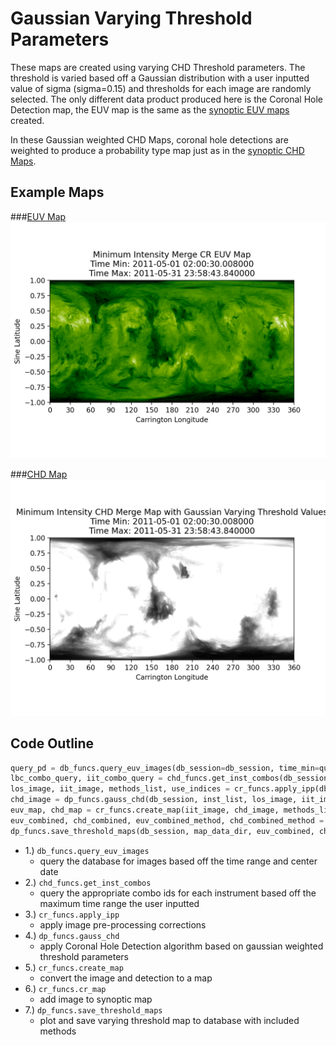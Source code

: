 # Gaussian Varying Threshold Parameters

These maps are created using varying CHD Threshold parameters. The threshold
is varied based off a Gaussian distribution with a user inputted value of sigma (sigma=0.15) and thresholds for each image are randomly
selected. The only different data product produced here is the Coronal Hole Detection map, the
EUV map is the same as the [synoptic EUV maps](cr.md#cr-euv-map) created.

In these Gaussian weighted CHD Maps, coronal hole detections are weighted to produce
a probability type map just as in the [synoptic CHD Maps](cr.md#cr-chd-map).


## Example Maps
###[EUV Map](../img/dp/var_thresh/EUV_Map_052011.png)
![EUV Map](../img/dp/var_thresh/EUV_Map_052011.png)

###[CHD Map](../img/dp/var_thresh/Varying_Threshold_CHD_Map_052011.png)
![CHD Map](../img/dp/var_thresh/Varying_Threshold_CHD_Map_052011.png)  

## Code Outline

```python
query_pd = db_funcs.query_euv_images(db_session=db_session, time_min=query_time_min, time_max=query_time_max)
lbc_combo_query, iit_combo_query = chd_funcs.get_inst_combos(db_session, inst_list, time_min=query_time_min, time_max=query_time_max)
los_image, iit_image, methods_list, use_indices = cr_funcs.apply_ipp(db_session, hdf_data_dir, inst_list, row, methods_list, lbc_combo_query, iit_combo_query, n_intensity_bins=n_intensity_bins, R0=R0)
chd_image = dp_funcs.gauss_chd(db_session, inst_list, los_image, iit_image, use_indices, iit_combo_query, thresh1=thresh1, thresh2=thresh2, nc=nc, iters=iters, sigma=sigma)
euv_map, chd_map = cr_funcs.create_map(iit_image, chd_image, methods_list, row, map_x=map_x, map_y=map_y, R0=R0)
euv_combined, chd_combined, euv_combined_method, chd_combined_method = cr_funcs.cr_map(euv_map, chd_map, euv_combined, chd_combined, image_info, map_info, mu_cutoff=mu_cutoff, mu_merge_cutoff=mu_merge_cutoff)
dp_funcs.save_threshold_maps(db_session, map_data_dir, euv_combined, chd_combined, image_info, map_info, methods_list, euv_combined_method, chd_combined_method, sigma)
```

* 1.) <code>db_funcs.query_euv_images</code>
    * query the database for images based off the time range and center date
* 2.) <code>chd_funcs.get_inst_combos</code>
    * query the appropriate combo ids for each instrument based off the maximum time range the user inputted
* 3.) <code>cr_funcs.apply_ipp</code>
    * apply image pre-processing corrections
* 4.) <code>dp_funcs.gauss_chd</code>
    * apply Coronal Hole Detection algorithm based on gaussian weighted threshold parameters
* 5.) <code>cr_funcs.create_map</code>
    * convert the image and detection to a map
* 6.) <code>cr_funcs.cr_map</code>
    * add image to synoptic map 
* 7.) <code>dp_funcs.save_threshold_maps</code>
    * plot and save varying threshold map to database with included methods